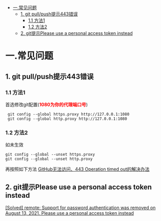 - [一.常见问题](#一常见问题)
  - [1. git pull/push提示443错误](#1-git-pullpush提示443错误)
    - [1.1 方法1](#11-方法1)
    - [1.2 方法2](#12-方法2)
  - [2. git提示Please use a personal access token instead](#2-git提示please-use-a-personal-access-token-instead)

# 一.常见问题

## 1. git pull/push提示443错误
### 1.1 方法1
首选修改git配置(<b style='color:red'>1080为你的代理端口号</b>)
```
 git config --global https.proxy http://127.0.0.1:1080
 git config --global http.proxy http://127.0.0.1:1080
 ```

### 1.2 方法2
如未生效
```
git config --global --unset https.proxy
git config --global --unset http.proxy
```
再按照如下方法
[GitHub无法访问、443 Operation timed out的解决办法](https://juejin.cn/post/6844904193170341896)


## 2. git提示Please use a personal access token instead
[[Solved] remote: Support for password authentication was removed on August 13, 2021. Please use a personal access token instead](https://exerror.com/remote-support-for-password-authentication-was-removed-on-august-13-2021-please-use-a-personal-access-token-instead/)
